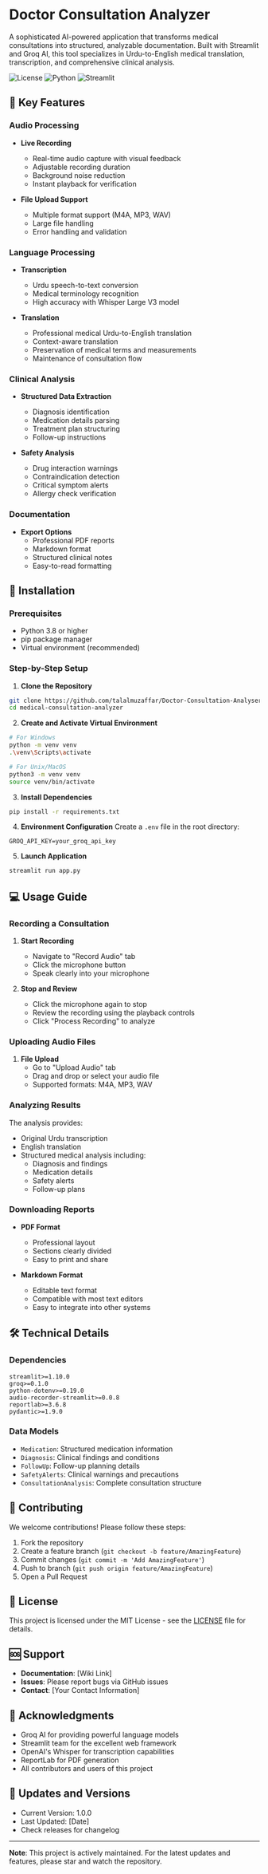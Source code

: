 # Doctor Consultation Analyzer

A sophisticated AI-powered application that transforms medical consultations into structured, analyzable documentation. Built with Streamlit and Groq AI, this tool specializes in Urdu-to-English medical translation, transcription, and comprehensive clinical analysis.

![License](https://img.shields.io/badge/license-MIT-blue.svg)
![Python](https://img.shields.io/badge/python-3.8%2B-blue)
![Streamlit](https://img.shields.io/badge/streamlit-1.x-FF4B4B)

## 🌟 Key Features

### Audio Processing
- **Live Recording**
  - Real-time audio capture with visual feedback
  - Adjustable recording duration
  - Background noise reduction
  - Instant playback for verification

- **File Upload Support**
  - Multiple format support (M4A, MP3, WAV)
  - Large file handling
  - Error handling and validation

### Language Processing
- **Transcription**
  - Urdu speech-to-text conversion
  - Medical terminology recognition
  - High accuracy with Whisper Large V3 model

- **Translation**
  - Professional medical Urdu-to-English translation
  - Context-aware translation
  - Preservation of medical terms and measurements
  - Maintenance of consultation flow

### Clinical Analysis
- **Structured Data Extraction**
  - Diagnosis identification
  - Medication details parsing
  - Treatment plan structuring
  - Follow-up instructions

- **Safety Analysis**
  - Drug interaction warnings
  - Contraindication detection
  - Critical symptom alerts
  - Allergy check verification

### Documentation
- **Export Options**
  - Professional PDF reports
  - Markdown format
  - Structured clinical notes
  - Easy-to-read formatting

## 🚀 Installation

### Prerequisites
- Python 3.8 or higher
- pip package manager
- Virtual environment (recommended)

### Step-by-Step Setup

1. **Clone the Repository**
```bash
git clone https://github.com/talalmuzaffar/Doctor-Consultation-Analyser
cd medical-consultation-analyzer
```

2. **Create and Activate Virtual Environment**
```bash
# For Windows
python -m venv venv
.\venv\Scripts\activate

# For Unix/MacOS
python3 -m venv venv
source venv/bin/activate
```

3. **Install Dependencies**
```bash
pip install -r requirements.txt
```

4. **Environment Configuration**
Create a `.env` file in the root directory:
```env
GROQ_API_KEY=your_groq_api_key
```

5. **Launch Application**
```bash
streamlit run app.py
```

## 💻 Usage Guide

### Recording a Consultation

1. **Start Recording**
   - Navigate to "Record Audio" tab
   - Click the microphone button
   - Speak clearly into your microphone

2. **Stop and Review**
   - Click the microphone again to stop
   - Review the recording using the playback controls
   - Click "Process Recording" to analyze

### Uploading Audio Files

1. **File Upload**
   - Go to "Upload Audio" tab
   - Drag and drop or select your audio file
   - Supported formats: M4A, MP3, WAV

### Analyzing Results

The analysis provides:
- Original Urdu transcription
- English translation
- Structured medical analysis including:
  - Diagnosis and findings
  - Medication details
  - Safety alerts
  - Follow-up plans

### Downloading Reports

- **PDF Format**
  - Professional layout
  - Sections clearly divided
  - Easy to print and share

- **Markdown Format**
  - Editable text format
  - Compatible with most text editors
  - Easy to integrate into other systems

## 🛠️ Technical Details

### Dependencies
```
streamlit>=1.10.0
groq>=0.1.0
python-dotenv>=0.19.0
audio-recorder-streamlit>=0.0.8
reportlab>=3.6.8
pydantic>=1.9.0
```

### Data Models
- `Medication`: Structured medication information
- `Diagnosis`: Clinical findings and conditions
- `FollowUp`: Follow-up planning details
- `SafetyAlerts`: Clinical warnings and precautions
- `ConsultationAnalysis`: Complete consultation structure

## 🤝 Contributing

We welcome contributions! Please follow these steps:

1. Fork the repository
2. Create a feature branch (`git checkout -b feature/AmazingFeature`)
3. Commit changes (`git commit -m 'Add AmazingFeature'`)
4. Push to branch (`git push origin feature/AmazingFeature`)
5. Open a Pull Request

## 📝 License

This project is licensed under the MIT License - see the [LICENSE](LICENSE) file for details.

## 🆘 Support

- **Documentation**: [Wiki Link]
- **Issues**: Please report bugs via GitHub issues
- **Contact**: [Your Contact Information]

## 🙏 Acknowledgments

- Groq AI for providing powerful language models
- Streamlit team for the excellent web framework
- OpenAI's Whisper for transcription capabilities
- ReportLab for PDF generation
- All contributors and users of this project

## 🔄 Updates and Versions

- Current Version: 1.0.0
- Last Updated: [Date]
- Check releases for changelog

---

**Note**: This project is actively maintained. For the latest updates and features, please star and watch the repository.

